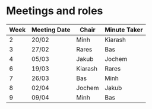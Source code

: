 # Meetings and roles

| Week | Meeting Date | Chair | Minute Taker|
| ------ | ------ | --| --|
|   2    |  20/02      | Minh| Kiarash|
|   3    |    27/02    | Rares| Bas|
|    4   |    05/03    | Jakub|Jochem |
|    6    | 19/03       | Kiarash|Rares |
|      7  | 26/03       |Bas |Minh |
|     8   |  02/04      | Jochem|Jakub |
|    9    |  09/04      | Minh| Bas|

